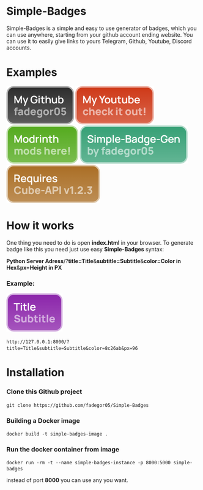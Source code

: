 # Simple-Badges
Simple-Badges is a simple and easy to use generator of badges, which you can use anywhere, starting from your github account ending website. You can use it to easily give links to yours Telegram, Github, Youtube, Discord accounts.

# Examples
<img src="readmemd/example1.png" height="100">
<img src="readmemd/example2.png" height="100">
<img src="readmemd/example3.png" height="100">
<img src="readmemd/example4.png" height="100">
<img src="readmemd/example5.png" height="100">

# How it works
One thing you need to do is open <b>index.html</b> in your browser. To generate badge like this you need just use easy <b>Simple-Badges</b> syntax:

<b>Python Server Adress</b>/?<b>title=Title</b>&<b>subtitle=Subtitle</b>&<b>color=Color in Hex</b>&<b>px=Height in PX</b>

### Example:

<img src="readmemd/example6.png" height="100">


``
http://127.0.0.1:8000/?title=Title&subtitle=Subtitle&color=8c26ab&px=96
``

# Installation
### Clone this Github project
```
git clone https://github.com/fadegor05/Simple-Badges
```
### Building a Docker image
```
docker build -t simple-badges-image .
```
### Run the docker container from image
```
docker run -rm -t --name simple-badges-instance -p 8000:5000 simple-badges
```
instead of port <b>8000</b> you can use any you want.